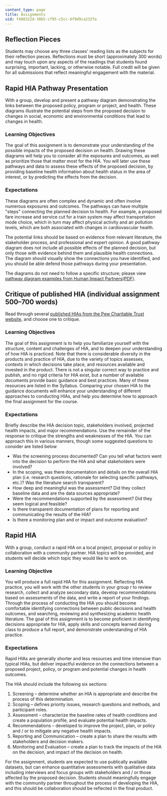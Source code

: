 ```yaml
---
content_type: page
title: Assignments
uid: f408322d-38b5-cf95-c5cc-6f9d9ca232fa
---
```


Reflection Pieces
-----------------

Students may choose any three classes' reading lists as the subjects for their reflection pieces. Reflections must be short (approximately 300 words) and may touch upon any aspects of the readings that students found surprising, important, lacking, or otherwise notable. Full credit will be given for all submissions that reflect meaningful engagement with the material.

Rapid HIA Pathway Presentation
------------------------------

With a group, develop and present a pathway diagram demonstrating the links between the proposed policy, program or project, and health. These diagrams illustrate the potential steps from the proposed decision to changes in social, economic and environmental conditions that lead to changes in health.

### Learning Objectives

The goal of this assignment is to demonstrate your understanding of the possible impacts of the proposed decision on health. Drawing these diagrams will help you to consider all the exposures and outcomes, as well as prioritize those that matter most for the HIA. You will later use these pathways and data to assess these effects of the proposed decision, by providing baseline health information about health status in the area of interest, or by predicting the effects from the decision.

### Expectations

These diagrams are often complex and dynamic and often involve numerous exposures and outcomes. The pathways can have multiple "steps" connecting the planned decision to health. For example, a proposed fare increase and service cut for a train system may affect transportation mode choice, which in turn may affect physical activity and air pollution levels, which are both associated with changes in cardiovascular health.

The potential links should be based on evidence from relevant literature, the stakeholder process, and professional and expert opinion. A good pathway diagram does not include all possible effects of the planned decision, but only those with evidence behind them and plausible health connections. The diagram should visually show the connections you have identified, and you should be able defend those pathways during your presentation.

The diagrams do not need to follow a specific structure; please view [pathway diagram examples from Human Impact Partners(PDF)](http://www.humanimpact.org/downloads/examples-of-pathway-diagrams-linking-projects-plans-and-policies-to-health-outcomes/).

Critique of published HIA (individual assignment 500–700 words)
---------------------------------------------------------------

Read through several [published HIAs from the Pew Charitable Trust website](http://www.pewtrusts.org/en/multimedia/data-visualizations/2015/hia-map), and choose one to critique.

### Learning Objectives

The goal of this assignment is to help you familiarize yourself with the structure, content and challenges of HIA, and to deepen your understanding of how HIA is practiced. Note that there is considerable diversity in the products and practice of HIA, due to the variety of topics assesses, contexts in which decisions take place, and resources available and invested in the product. There is not a singular correct way to practice and publish, and no rigid criteria for HIA exist, but a number of available documents provide basic guidance and best practices. Many of these resources are listed in the Syllabus. Comparing your chosen HIA to the guidance documents will enhance your understanding of different approaches to conducting HIAs, and help you determine how to approach the final assignment for the course.

### Expectations

Briefly describe the HIA decision topic, stakeholders involved, projected health impacts, and major recommendations. Use the remainder of the response to critique the strengths and weaknesses of the HIA. You can approach this in various manners, though some suggested questions to consider are listed below

*   Was the screening process documented? Can you tell what factors went into the decision to perform the HIA and what stakeholders were involved?
*   In the scoping, was there documentation and details on the overall HIA plan (i.e. research questions, rationale for selecting specific pathways, etc.)? Was the literature search transparent?
*   How deep and meaningful was the assessment? Did they collect baseline data and are the data sources appropriate?
*   Were the recommendations supported by the assessment? Did they seem logical and feasible?
*   Is there transparent documentation of plans for reporting and communicating the results of the HIA?
*   Is there a monitoring plan and or impact and outcome evaluation?

Rapid HIA
---------

With a group, conduct a rapid HIA on a local project, proposal or policy in collaboration with a community partner. HIA topics will be provided, and students will decide which topic they would like to work on.

### Learning Objective

You will produce a full rapid HIA for this assignment. Reflecting HIA practice, you will work with the other students in your group r to review research, collect and analyze secondary data, develop recommendations based on assessments of the data, and write a report of your findings. Through the process of conducting the HIA you should become comfortable identifying connections between public decisions and health outcomes, and searching, reviewing and synthesizing academic health literature. The goal of this assignment is to become proficient in identifying decisions appropriate for HIA, apply skills and concepts learned during class to produce a full report, and demonstrate understanding of HIA practice.

### Expectations

Rapid HIAs are generally shorter and less resources and time intensive than typical HIAs, but deliver impactful evidence on the connections between a proposed project, policy, or program and potential changes in health outcomes.

The HIA should include the following six sections:

1.  Screening – determine whether an HIA is appropriate and describe the process of this determination.
2.  Scoping – defines priority issues, research questions and methods, and participant roles.
3.  Assessment – characterize the baseline rates of health conditions and create a population profile, and evaluate potential health impacts.
4.  Recommendations – developed to improve the project, plan, or policy and / or to mitigate any negative health impacts.
5.  Reporting and Communication – create a plan to share the results with stakeholders and decision makers.
6.  Monitoring and Evaluation – create a plan to track the impacts of the HIA on the decision, and impact of the decision on health.

For the assignment, students are expected to use publically available datasets, but can enhance quantitative assessments with qualitative data including interviews and focus groups with stakeholders and / or those affected by the proposed decision. Students should meaningfully engage with the community partner throughout the process of developing the HIA, and this should be collaboration should be reflected in the final product.